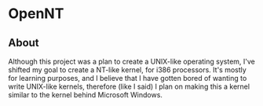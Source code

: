 # OpenNT
## About
Although this project was a plan to create a UNIX-like operating system, I've shifted my goal to create a NT-like kernel, for i386 processors. It's mostly for learning purposes, and I believe that I have gotten bored of wanting to write UNIX-like kernels, therefore (like I said) I plan on making this a kernel similar to the kernel behind Microsoft Windows.
